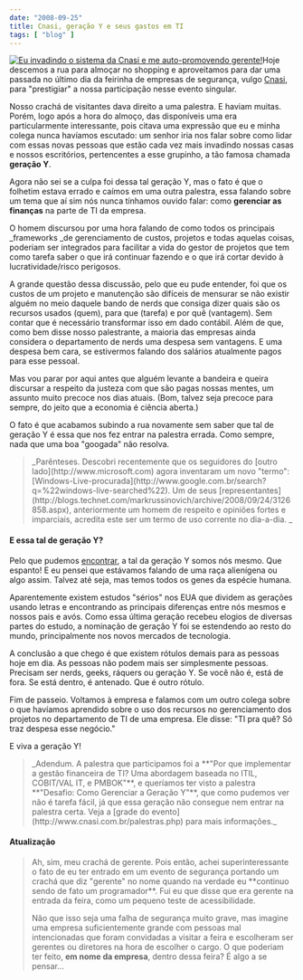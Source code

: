 ```yaml
---
date: "2008-09-25"
title: Cnasi, geração Y e seus gastos em TI
tags: [ "blog" ]
---
```

[![Eu invadindo o sistema da Cnasi e me auto-promovendo gerente!](/images/3cwJBwk.jpg)](/images/cnasi-2008.jpg)Hoje descemos a rua para almoçar no shopping e aproveitamos para dar uma passada no último dia da feirinha de empresas de segurança, vulgo [Cnasi](http://www.cnasi.com.br/), para "prestigiar" a nossa participação nesse evento singular.

Nosso crachá de visitantes dava direito a uma palestra. E haviam muitas. Porém, logo após a hora do almoço, das disponíveis uma era particularmente interessante, pois citava uma expressão que eu e minha colega nunca havíamos escutado: um senhor iria nos falar sobre como lidar com essas novas pessoas que estão cada vez mais invadindo nossas casas e nossos escritórios, pertencentes a esse grupinho, a tão famosa chamada **geração Y**.

Agora não sei se a culpa foi dessa tal geração Y, mas o fato é que o folhetim estava errado e caímos em uma outra palestra, essa falando sobre um tema que aí sim nós nunca tínhamos ouvido falar: como **gerenciar as finanças** na parte de TI da empresa.

O homem discursou por uma hora falando de como todos os principais _frameworks _de gerenciamento de custos, projetos e todas aquelas coisas, poderiam ser integrados para facilitar a vida do gestor de projetos que tem como tarefa saber o que irá continuar fazendo e o que irá cortar devido à lucratividade/risco perigosos.

A grande questão dessa discussão, pelo que eu pude entender, foi que os custos de um projeto e manutenção são difíceis de mensurar se não existir alguém no meio daquele bando de nerds que consiga dizer quais são os recursos usados (quem), para que (tarefa) e por quê (vantagem). Sem contar que é necessário transformar isso em dado contábil. Além de que, como bem disse nosso palestrante, a maioria das empresas ainda considera o departamento de nerds uma despesa sem vantagens. E uma despesa bem cara, se estivermos falando dos salários atualmente pagos para esse pessoal.

Mas vou parar por aqui antes que alguém levante a bandeira e queira discursar a respeito da justeza com que são pagas nossas mentes, um assunto muito precoce nos dias atuais. (Bom, talvez seja precoce para sempre, do jeito que a economia é ciência aberta.)

O fato é que acabamos subindo a rua novamente sem saber que tal de geração Y é essa que nos fez entrar na palestra errada. Como sempre, nada que uma boa "googada" não resolva.

<blockquote>_Parênteses. Descobri recentemente que os seguidores do [outro lado](http://www.microsoft.com) agora inventaram um novo "termo": [Windows-Live-procurada](http://www.google.com.br/search?q=%22windows-live-searched%22). Um de seus [representantes](http://blogs.technet.com/markrussinovich/archive/2008/09/24/3126858.aspx), anteriormente um homem de respeito e opiniões fortes e imparciais, acredita este ser um termo de uso corrente no dia-a-dia. _</blockquote>

#### E essa tal de geração Y?

Pelo que pudemos [encontrar](http://www.google.com.br/search?q=gera%C3%A7%C3%A3o+y), a tal da geração Y somos nós mesmo. Que espanto! E eu pensei que estávamos falando de uma raça alienígena ou algo assim. Talvez até seja, mas temos todos os genes da espécie humana.

Aparentemente existem estudos "sérios" nos EUA que dividem as gerações usando letras e encontrando as principais diferenças entre nós mesmos e nossos pais e avós. Como essa última geração recebeu elogios de diversas partes do estudo, a nominação de geração Y foi se estendendo ao resto do mundo, principalmente nos novos mercados de tecnologia.

A conclusão a que chego é que existem rótulos demais para as pessoas hoje em dia. As pessoas não podem mais ser simplesmente pessoas. Precisam ser nerds, geeks, ráquers ou geração Y. Se você não é, está de fora. Se está dentro, é antenado. Que é outro rótulo.

Fim de passeio. Voltamos à empresa e falamos com um outro colega sobre o que havíamos aprendido sobre o uso dos recursos no gerenciamento dos projetos no departamento de TI de uma empresa. Ele disse: "TI pra quê? Só traz despesa esse negócio."

E viva a geração Y!

<blockquote>_Adendum. A palestra que participamos foi a **"Por que implementar a gestão financeira de TI? Uma abordagem baseada no ITIL, COBIT/VAL IT, e PMBOK"**, e queríamos ter visto a palestra **"Desafio: Como Gerenciar a Geração Y"**, que como pudemos ver não é tarefa fácil, já que essa geração não consegue nem entrar na palestra certa. Veja a [grade do evento](http://www.cnasi.com.br/palestras.php) para mais informações._</blockquote>

#### Atualização

<blockquote>Ah, sim, meu crachá de gerente. Pois então, achei superinteressante o fato de eu ter entrado em um evento de segurança portando um crachá que diz "gerente" no nome quando na verdade eu **continuo sendo de fato um programador**. Fui eu que disse que era gerente na entrada da feira, como um pequeno teste de acessibilidade.

Não que isso seja uma falha de segurança muito grave, mas imagine uma empresa suficientemente grande com pessoas mal intencionadas que foram convidadas a visitar a feira e escolheram ser gerentes ou diretores na hora de escolher o cargo. O que poderiam ter feito, **em nome da empresa**, dentro dessa feira? É algo a se pensar...</blockquote>
